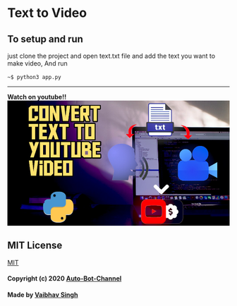 # Text to Video

## To setup and run
just clone the project and open text.txt file and add the text you want to make video, And run 
```
~$ python3 app.py
```
---
**Watch on youtube!!**
[![Video link](thumb.jpeg)](https://www.youtube.com/watch?v=KAmYMtVasnI)

## MIT License

[MIT](LICENSE)
#### Copyright (c) 2020 [Auto-Bot-Channel](https://www.youtube.com/channel/UCwNJ7sohzMH4DvXHRE1aANg)
#### Made by [Vaibhav Singh](https://github.com/itsvaibhav01)
